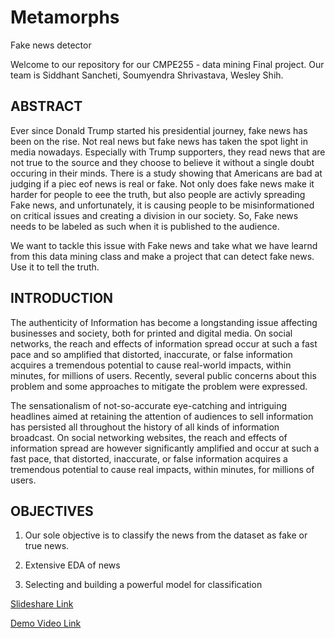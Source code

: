 # Metamorphs
Fake news detector

Welcome to our repository for our CMPE255 - data mining Final project. 
Our team is Siddhant Sancheti, Soumyendra Shrivastava, Wesley Shih. 

ABSTRACT
---

Ever since Donald Trump started his presidential journey, fake news has been on the rise. Not real news but fake news has taken the spot light in media nowadays. Especially with Trump supporters, they read news that are not true to the source and they choose to believe it without a single doubt occuring in their minds. There is a study showing that Americans are bad at judging if a piec eof news is real or fake. Not only does fake news make it harder for people to eee the truth, but also people are activly spreading Fake news, and unfortunately, it is causing people to be misinformationed on critical issues and creating a division in our society. So, Fake news needs to be labeled as such when it is published to the audience.  

We want to tackle this issue with Fake news and take what we have learnd from this data mining class and make a project that can detect fake news. Use it to tell the truth.


INTRODUCTION
---

The authenticity of Information has become a longstanding issue affecting businesses and society, both for printed and digital media. On social networks, the reach and effects of information spread occur at such a fast pace and so amplified that distorted, inaccurate, or false information acquires a tremendous potential to cause real-world impacts, within minutes, for millions of users. Recently, several public concerns about this problem and some approaches to mitigate the problem were expressed.

 

The sensationalism of not-so-accurate eye-catching and intriguing headlines aimed at retaining the attention of audiences to sell information has persisted all throughout the history of all kinds of information broadcast. On social networking websites, the reach and effects of information spread are however significantly amplified and occur at such a fast pace, that distorted, inaccurate, or false information acquires a tremendous potential to cause real impacts, within minutes, for millions of users.

 

OBJECTIVES
---

1. Our sole objective is to classify the news from the dataset as fake or true news.

2. Extensive EDA of news

3. Selecting and building a powerful model for classification


[Slideshare Link](https://www.slideshare.net/SoumyendraShrivastav/cmpe255-term-projectpptx)

[Demo Video Link](https://youtu.be/PfirdwczUZU)
